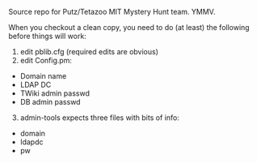 Source repo for Putz/Tetazoo MIT Mystery Hunt team. YMMV.

When you checkout a clean copy, you need to do (at least) the following
before things will work:

1. edit pblib.cfg (required edits are obvious)
2. edit Config.pm:
 * Domain name
 * LDAP DC
 * TWiki admin passwd
 * DB admin passwd
3. admin-tools expects three files with bits of info:
 * domain
 * ldapdc
 * pw
